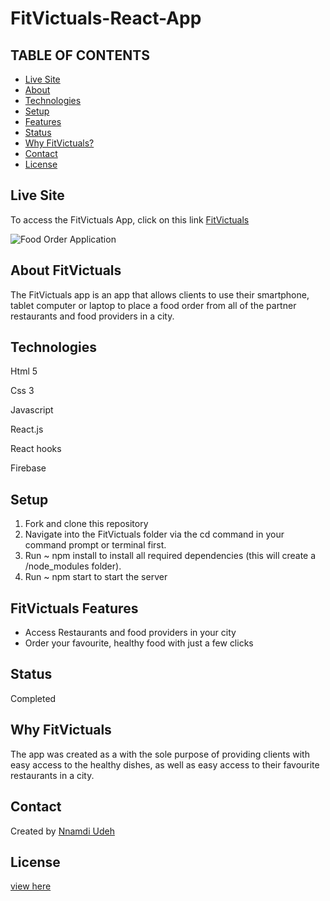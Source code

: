 # FitVictuals-React-App
## TABLE OF CONTENTS
* [Live Site](#Live-Site)
* [About](#About-FitVictuals)
* [Technologies](#Technologies)
* [Setup](#Setup)
* [Features](#FitVictuals-Features)
* [Status](#Status)
* [Why FitVictuals?](#Why-FitVictuals)
* [Contact](#Contact)
* [License](#License)

## Live Site
To access the FitVictuals App, click on this link [FitVictuals](https://fitvictuals-d2d35.web.app/)

![Food Order Application](https://i.ibb.co/svXbhJw/Screenshot-26.png)

## About FitVictuals
The FitVictuals app is an app that allows clients to use their smartphone, tablet computer or laptop to place a food order from all of the partner restaurants and food providers in a city.

## Technologies
Html 5

Css 3

Javascript

React.js

React hooks

Firebase

## Setup
1. Fork and clone this repository
2. Navigate into the FitVictuals folder via the cd command in your command prompt or terminal first.
3. Run ~ npm install to install all required dependencies (this will create a /node_modules folder).
4. Run ~ npm start to start the server 

## FitVictuals Features
- Access Restaurants and food providers in your city
- Order your favourite, healthy food with just a few clicks


## Status 
Completed


## Why FitVictuals
The app was created as a with the sole purpose of providing clients with easy access to the healthy dishes, as well as easy access to their favourite restaurants in a city.

## Contact
Created by [Nnamdi Udeh](http://www.linkedin.com/in/nnamdi-udeh-630a33185)

## License
[view here](License.txt)
